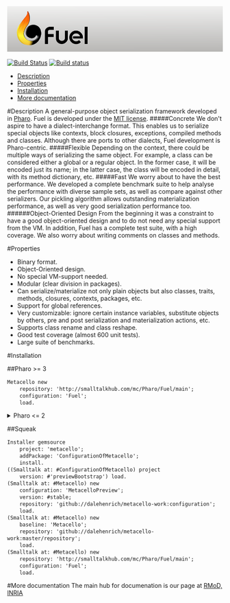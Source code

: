 [![Fuel](resources/logo-fuel-header.png)](http://rmod.inria.fr/web/software/Fuel)

[![Build Status](https://travis-ci.org/theseion/Fuel.svg?branch=master)](https://travis-ci.org/theseion/Fuel) [![Build status](https://ci.appveyor.com/api/projects/status/74d8sx8mf20v0p83/branch/master?svg=true)](https://ci.appveyor.com/project/theseion/fuel/branch/master)

- [Description](#description)
- [Properties](#properties)
- [Installation](#installation)
- [More documentation](#more-documentation)

#Description
A general-purpose object serialization framework developed in [Pharo](https://pharo.org). Fuel is developed under the [MIT license](http://www.opensource.org/licenses/mit-license.php).
#####Concrete
We don't aspire to have a dialect-interchange format. This enables us to serialize special objects like contexts, block closures, exceptions, compiled methods and classes. Although there are ports to other dialects, Fuel development is Pharo-centric.
#####Flexible
Depending on the context, there could be multiple ways of serializing the same object. For example, a class can be considered either a global or a regular object. In the former case, it will be encoded just its name; in the latter case, the class will be encoded in detail, with its method dictionary, etc.
#####Fast
We worry about to have the best performance. We developed a complete benchmark suite to help analyse the performance with diverse sample sets, as well as compare against other serializers. Our pickling algorithm allows outstanding materialization performance, as well as very good serialization performance too.
######Object-Oriented Design
From the beginning it was a constraint to have a good object-oriented design and to do not need any special support from the VM. In addition, Fuel has a complete test suite, with a high coverage. We also worry about writing comments on classes and methods.

#Properties
- Binary format.
- Object-Oriented design.
- No special VM-support needed.
- Modular (clear division in packages).
- Can serialize/materialize not only plain objects but also classes, traits, methods, closures, contexts, packages, etc.
- Support for global references.
- Very customizable: ignore certain instance variables, substitute objects by others, pre and post serialization and materialization actions, etc.
- Supports class rename and class reshape.
- Good test coverage (almost 600 unit tests).
- Large suite of benchmarks.


#Installation

##Pharo >= 3
```smalltalk
Metacello new
    repository: 'http://smalltalkhub.com/mc/Pharo/Fuel/main';
    configuration: 'Fuel';
    load.
```

<details>
  <summary>Pharo <= 2</summary>
```smalltalk
Gofer new
    gemsource: 'metacello';
    package: 'ConfigurationOfMetacello';
    load.
((Smalltalk at: #ConfigurationOfMetacello) project 
    version: #'previewBootstrap') load.
(Smalltalk at: #Metacello) new
    configuration: 'MetacelloPreview';
    version: #stable;
    repository: 'github://dalehenrich/metacello-work:configuration';
    load.
Metacello new
    baseline: 'Metacello';
    repository: 'github://dalehenrich/metacello-work:master/repository';
    get.
Metacello new
    baseline: 'Metacello';
    repository: 'github://dalehenrich/metacello-work:master/repository';
    onConflict: [:ex | ex allow];
    load.
Metacello new
    repository: 'http://smalltalkhub.com/mc/Pharo/Fuel/main';
    configuration: 'Fuel';
    load.
```
</details>

##Squeak
```smalltalk
Installer gemsource
    project: 'metacello';
    addPackage: 'ConfigurationOfMetacello';
    install.
((Smalltalk at: #ConfigurationOfMetacello) project 
    version: #'previewBootstrap') load.
(Smalltalk at: #Metacello) new
    configuration: 'MetacelloPreview';
    version: #stable;
    repository: 'github://dalehenrich/metacello-work:configuration';
    load.
(Smalltalk at: #Metacello) new
    baseline: 'Metacello';
    repository: 'github://dalehenrich/metacello-work:master/repository';
    load.
(Smalltalk at: #Metacello) new
    repository: 'http://smalltalkhub.com/mc/Pharo/Fuel/main';
    configuration: 'Fuel';
    load.
```

#More documentation
The main hub for documenation is our page at [RMoD, INRIA](http://rmod.inria.fr/web/software/Fuel)
